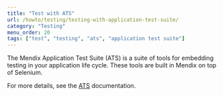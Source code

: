 ```yaml
---
title: "Test with ATS"
url: /howto/testing/testing-with-application-test-suite/
category: "Testing"
menu_order: 20
tags: ["test", "testing", "ats", "application test suite"]
---
```


The Mendix Application Test Suite (ATS) is a suite of tools for embedding testing in your application life cycle. These tools are built in Mendix on top of Selenium.

For more details, see the [ATS](/addons/ats-addon/) documentation.
